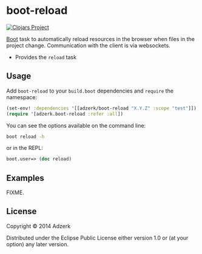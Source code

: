 # boot-reload

[![Clojars Project][2]][3]

[Boot][1] task to automatically reload resources in the browser when files in
the project change. Communication with the client is via websockets.

* Provides the `reload` task

## Usage

Add `boot-reload` to your `build.boot` dependencies and `require` the namespace:

```clj
(set-env! :dependencies '[[adzerk/boot-reload "X.Y.Z" :scope "test"]])
(require '[adzerk.boot-reload :refer :all])
```

You can see the options available on the command line:

```bash
boot reload -h
```

or in the REPL:

```clj
boot.user=> (doc reload)
```

## Examples

FIXME.

## License

Copyright © 2014 Adzerk

Distributed under the Eclipse Public License either version 1.0 or (at
your option) any later version.

[1]:                https://github.com/tailrecursion/boot
[2]:                http://clojars.org/adzerk/boot-reload/latest-version.svg?cache=6
[3]:                http://clojars.org/adzerk/boot-reload
